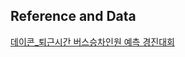 ## Reference and Data
[데이콘_퇴근시간 버스승차인원 예측 경진대회](https://dacon.io/competitions/official/229255/overview/)
